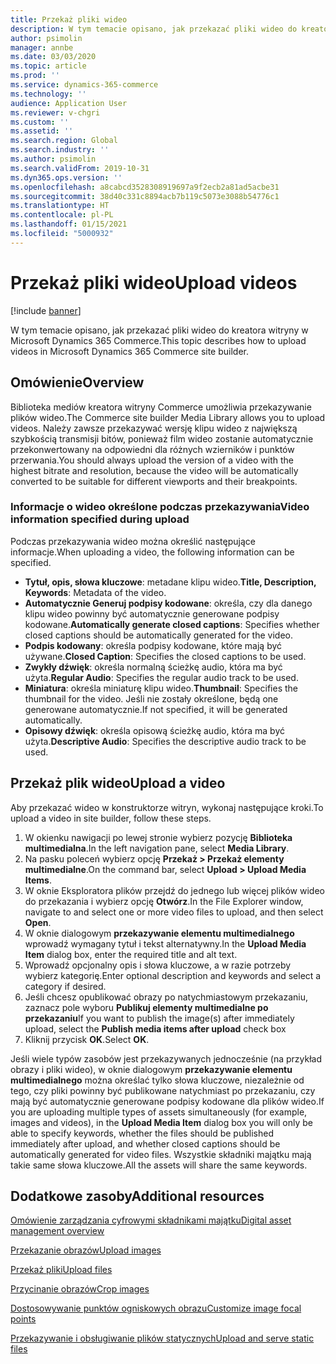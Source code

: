 ```yaml
---
title: Przekaż pliki wideo
description: W tym temacie opisano, jak przekazać pliki wideo do kreatora witryny w Microsoft Dynamics 365 Commerce.
author: psimolin
manager: annbe
ms.date: 03/03/2020
ms.topic: article
ms.prod: ''
ms.service: dynamics-365-commerce
ms.technology: ''
audience: Application User
ms.reviewer: v-chgri
ms.custom: ''
ms.assetid: ''
ms.search.region: Global
ms.search.industry: ''
ms.author: psimolin
ms.search.validFrom: 2019-10-31
ms.dyn365.ops.version: ''
ms.openlocfilehash: a8cabcd3528308919697a9f2ecb2a81ad5acbe31
ms.sourcegitcommit: 38d40c331c8894acb7b119c5073e3088b54776c1
ms.translationtype: HT
ms.contentlocale: pl-PL
ms.lasthandoff: 01/15/2021
ms.locfileid: "5000932"
---
```

# <a name="upload-videos"></a><span data-ttu-id="a8991-103">Przekaż pliki wideo</span><span class="sxs-lookup"><span data-stu-id="a8991-103">Upload videos</span></span>

[!include [banner](includes/banner.md)]

<span data-ttu-id="a8991-104">W tym temacie opisano, jak przekazać pliki wideo do kreatora witryny w Microsoft Dynamics 365 Commerce.</span><span class="sxs-lookup"><span data-stu-id="a8991-104">This topic describes how to upload videos in Microsoft Dynamics 365 Commerce site builder.</span></span>

## <a name="overview"></a><span data-ttu-id="a8991-105">Omówienie</span><span class="sxs-lookup"><span data-stu-id="a8991-105">Overview</span></span>

<span data-ttu-id="a8991-106">Biblioteka mediów kreatora witryny Commerce umożliwia przekazywanie plików wideo.</span><span class="sxs-lookup"><span data-stu-id="a8991-106">The Commerce site builder Media Library allows you to upload videos.</span></span> <span data-ttu-id="a8991-107">Należy zawsze przekazywać wersję klipu wideo z największą szybkością transmisji bitów, ponieważ film wideo zostanie automatycznie przekonwertowany na odpowiedni dla różnych wzierników i punktów przerwania.</span><span class="sxs-lookup"><span data-stu-id="a8991-107">You should always upload the version of a video with the highest bitrate and resolution, because the video will be automatically converted to be suitable for different viewports and their breakpoints.</span></span>

### <a name="video-information-specified-during-upload"></a><span data-ttu-id="a8991-108">Informacje o wideo określone podczas przekazywania</span><span class="sxs-lookup"><span data-stu-id="a8991-108">Video information specified during upload</span></span>

<span data-ttu-id="a8991-109">Podczas przekazywania wideo można określić następujące informacje.</span><span class="sxs-lookup"><span data-stu-id="a8991-109">When uploading a video, the following information can be specified.</span></span>

- <span data-ttu-id="a8991-110">**Tytuł, opis, słowa kluczowe**: metadane klipu wideo.</span><span class="sxs-lookup"><span data-stu-id="a8991-110">**Title, Description, Keywords**: Metadata of the video.</span></span>
- <span data-ttu-id="a8991-111">**Automatycznie Generuj podpisy kodowane**: określa, czy dla danego klipu wideo powinny być automatycznie generowane podpisy kodowane.</span><span class="sxs-lookup"><span data-stu-id="a8991-111">**Automatically generate closed captions**: Specifies whether closed captions should be automatically generated for the video.</span></span>
- <span data-ttu-id="a8991-112">**Podpis kodowany**: określa podpisy kodowane, które mają być używane.</span><span class="sxs-lookup"><span data-stu-id="a8991-112">**Closed Caption**: Specifies the closed captions to be used.</span></span>
- <span data-ttu-id="a8991-113">**Zwykły dźwięk**: określa normalną ścieżkę audio, która ma być użyta.</span><span class="sxs-lookup"><span data-stu-id="a8991-113">**Regular Audio**: Specifies the regular audio track to be used.</span></span>
- <span data-ttu-id="a8991-114">**Miniatura**: określa miniaturę klipu wideo.</span><span class="sxs-lookup"><span data-stu-id="a8991-114">**Thumbnail**: Specifies the thumbnail for the video.</span></span> <span data-ttu-id="a8991-115">Jeśli nie zostały określone, będą one generowane automatycznie.</span><span class="sxs-lookup"><span data-stu-id="a8991-115">If not specified, it will be generated automatically.</span></span>
- <span data-ttu-id="a8991-116">**Opisowy dźwięk**: określa opisową ścieżkę audio, która ma być użyta.</span><span class="sxs-lookup"><span data-stu-id="a8991-116">**Descriptive Audio**: Specifies the descriptive audio track to be used.</span></span>

## <a name="upload-a-video"></a><span data-ttu-id="a8991-117">Przekaż plik wideo</span><span class="sxs-lookup"><span data-stu-id="a8991-117">Upload a video</span></span>

<span data-ttu-id="a8991-118">Aby przekazać wideo w konstruktorze witryn, wykonaj następujące kroki.</span><span class="sxs-lookup"><span data-stu-id="a8991-118">To upload a video in site builder, follow these steps.</span></span>

1. <span data-ttu-id="a8991-119">W okienku nawigacji po lewej stronie wybierz pozycję **Biblioteka multimedialna**.</span><span class="sxs-lookup"><span data-stu-id="a8991-119">In the left navigation pane, select **Media Library**.</span></span>
1. <span data-ttu-id="a8991-120">Na pasku poleceń wybierz opcję **Przekaż \> Przekaż elementy multimedialne**.</span><span class="sxs-lookup"><span data-stu-id="a8991-120">On the command bar, select **Upload \> Upload Media Items**.</span></span>
1. <span data-ttu-id="a8991-121">W oknie Eksploratora plików przejdź do jednego lub więcej plików wideo do przekazania i wybierz opcję **Otwórz**.</span><span class="sxs-lookup"><span data-stu-id="a8991-121">In the File Explorer window, navigate to and select one or more video files to upload, and then select **Open**.</span></span>
1. <span data-ttu-id="a8991-122">W oknie dialogowym **przekazywanie elementu multimedialnego** wprowadź wymagany tytuł i tekst alternatywny.</span><span class="sxs-lookup"><span data-stu-id="a8991-122">In the **Upload Media Item** dialog box, enter the required title and alt text.</span></span>
1. <span data-ttu-id="a8991-123">Wprowadź opcjonalny opis i słowa kluczowe, a w razie potrzeby wybierz kategorię.</span><span class="sxs-lookup"><span data-stu-id="a8991-123">Enter optional description and keywords and select a category if desired.</span></span> 
1. <span data-ttu-id="a8991-124">Jeśli chcesz opublikować obrazy po natychmiastowym przekazaniu, zaznacz pole wyboru **Publikuj elementy multimedialne po przekazaniu**</span><span class="sxs-lookup"><span data-stu-id="a8991-124">If you want to publish the image(s) after immediately upload, select the **Publish media items after upload** check box</span></span>
1. <span data-ttu-id="a8991-125">Kliknij przycisk **OK**.</span><span class="sxs-lookup"><span data-stu-id="a8991-125">Select **OK**.</span></span>

<span data-ttu-id="a8991-126">Jeśli wiele typów zasobów jest przekazywanych jednocześnie (na przykład obrazy i pliki wideo), w oknie dialogowym **przekazywanie elementu multimedialnego** można określać tylko słowa kluczowe, niezależnie od tego, czy pliki powinny być publikowane natychmiast po przekazaniu, czy mają być automatycznie generowane podpisy kodowane dla plików wideo.</span><span class="sxs-lookup"><span data-stu-id="a8991-126">If you are uploading multiple types of assets simultaneously (for example, images and videos), in the **Upload Media Item** dialog box you will only be able to specify keywords, whether the files should be published immediately after upload, and whether closed captions should be automatically generated for video files.</span></span> <span data-ttu-id="a8991-127">Wszystkie składniki majątku mają takie same słowa kluczowe.</span><span class="sxs-lookup"><span data-stu-id="a8991-127">All the assets will share the same keywords.</span></span>

## <a name="additional-resources"></a><span data-ttu-id="a8991-128">Dodatkowe zasoby</span><span class="sxs-lookup"><span data-stu-id="a8991-128">Additional resources</span></span>

[<span data-ttu-id="a8991-129">Omówienie zarządzania cyfrowymi składnikami majątku</span><span class="sxs-lookup"><span data-stu-id="a8991-129">Digital asset management overview</span></span>](dam-overview.md)

[<span data-ttu-id="a8991-130">Przekazanie obrazów</span><span class="sxs-lookup"><span data-stu-id="a8991-130">Upload images</span></span>](dam-upload-images.md)

[<span data-ttu-id="a8991-131">Przekaż pliki</span><span class="sxs-lookup"><span data-stu-id="a8991-131">Upload files</span></span>](dam-upload-files.md)

[<span data-ttu-id="a8991-132">Przycinanie obrazów</span><span class="sxs-lookup"><span data-stu-id="a8991-132">Crop images</span></span>](dam-crop-images.md)

[<span data-ttu-id="a8991-133">Dostosowywanie punktów ogniskowych obrazu</span><span class="sxs-lookup"><span data-stu-id="a8991-133">Customize image focal points</span></span>](dam-custom-focal-point.md)

[<span data-ttu-id="a8991-134">Przekazywanie i obsługiwanie plików statycznych</span><span class="sxs-lookup"><span data-stu-id="a8991-134">Upload and serve static files</span></span>](upload-serve-static-files.md)
